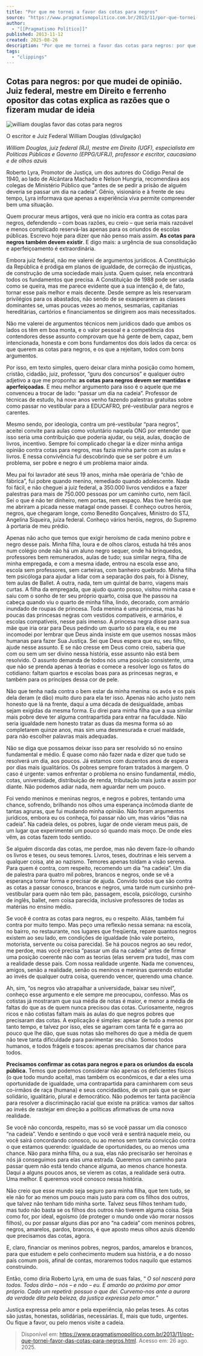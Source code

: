 ```yaml
---
title: "Por que me tornei a favor das cotas para negros"
source: "https://www.pragmatismopolitico.com.br/2013/11/por-que-tornei-favor-das-cotas-para-negros.html"
author:
  - "[[Pragmatismo Político]]"
published: 2013-11-12
created: 2025-08-26
description: "Por que me tornei a favor das cotas para negros: por que mudei de opinião. Juiz federal, mestre em Direito e ferrenho opositor das cotas explica as razões que o fizeram mudar de ideia"
tags:
  - "clippings"
---
```

## Cotas para negros: por que mudei de opinião. Juiz federal, mestre em Direito e ferrenho opositor das cotas explica as razões que o fizeram mudar de ideia

![william douglas favor das cotas para negros](https://www.pragmatismopolitico.com.br/wp-content/uploads/2013/11/william-douglas-direito2-500x375.jpg)

O escritor e Juiz Federal William Douglas (divulgação)

*William Douglas, juiz federal (RJ), mestre em Direito (UGF), especialista em Políticas Públicas e Governo (EPPG/UFRJ), professor e escritor, caucasiano e de olhos azuis*

Roberto Lyra, Promotor de Justiça, um dos autores do Código Penal de 1940, ao lado de Alcântara Machado e Nelson Hungria, recomendava aos colegas de Ministério Público que “antes de se pedir a prisão de alguém deveria se passar um dia na cadeia”. Gênio, visionário e à frente de seu tempo, Lyra informava que apenas a experiência viva permite compreender bem uma situação.

Quem procurar meus artigos, verá que no início era contra as cotas para negros, defendendo – com boas razões, eu creio – que seria mais razoável e menos complicado reservá-las apenas para os oriundos de escolas públicas. Escrevo hoje para dizer que não penso mais assim. **As cotas para negros também devem existir**. E digo mais: a urgência de sua consolidação e aperfeiçoamento é extraordinária.

Embora juiz federal, não me valerei de argumentos jurídicos. A Constituição da República é pródiga em planos de igualdade, de correção de injustiças, de construção de uma sociedade mais justa. Quem quiser, nela encontrará todos os fundamentos que precisa. A Constituição de 1988 pode ser usada como se queira, mas me parece evidente que a sua intenção é, de fato, tornar esse país melhor e mais decente. Desde sempre as leis reservaram privilégios para os abastados, não sendo de se exasperarem as classes dominantes se, umas poucas vezes ao menos, sesmarias, capitanias hereditárias, cartórios e financiamentos se dirigirem aos mais necessitados.

Não me valerei de argumentos técnicos nem jurídicos dado que ambos os lados os têm em boa monta, e o valor pessoal e a competência dos contendores desse assunto comprovam que há gente de bem, capaz, bem intencionada, honesta e com bons fundamentos dos dois lados da cerca: os que querem as cotas para negros, e os que a rejeitam, todos com bons argumentos.

Por isso, em texto simples, quero deixar clara minha posição como homem, cristão, cidadão, juiz, professor, “guru dos concursos” e qualquer outro adjetivo a que me proponha: **as cotas para negros devem ser mantidas e aperfeiçoadas**. E meu melhor argumento para isso é o aquele que me convenceu a trocar de lado: “passar um dia na cadeia”. Professor de técnicas de estudo, há nove anos venho fazendo palestras gratuitas sobre como passar no vestibular para a EDUCAFRO, pré-vestibular para negros e carentes.

Mesmo sendo, por ideologia, contra um pré-vestibular “para negros”, aceitei convite para aulas como voluntário naquela ONG por entender que isso seria uma contribuição que poderia ajudar, ou seja, aulas, doação de livros, incentivo. Sempre foi complicado chegar lá e dizer minha antiga opinião contra cotas para negros, mas fazia minha parte com as aulas e livros. E nessa convivência fui descobrindo que se ser pobre é um problema, ser pobre e negro é um problema maior ainda.

Meu pai foi lavrador até seus 19 anos, minha mãe operária de “chão de fábrica”, fui pobre quando menino, remediado quando adolescente. Nada foi fácil, e não cheguei a juiz federal, a 350.000 livros vendidos e a fazer palestras para mais de 750.000 pessoas por um caminho curto, nem fácil. Sei o que é não ter dinheiro, nem portas, nem espaço. Mas tive heróis que me abriram a picada nesse matagal onde passei. E conheço outros heróis, negros, que chegaram longe, como Benedito Gonçalves, Ministro do STJ, Angelina Siqueira, juíza federal. Conheço vários heróis, negros, do Supremo à portaria de meu prédio.

Apenas não acho que temos que exigir heroísmo de cada menino pobre e negro desse país. Minha filha, loura e de olhos claros, estuda há três anos num colégio onde não há um aluno negro sequer, onde há brinquedos, professores bem remunerados, aulas de tudo; sua similar negra, filha de minha empregada, e com a mesma idade, entrou na escola esse ano, escola sem professores, sem carteiras, com banheiro quebrado. Minha filha tem psicóloga para ajudar a lidar com a separação dos pais, foi à Disney, tem aulas de Ballet. A outra, nada, tem um quintal de barro, viagens mais curtas. A filha da empregada, que ajudo quanto posso, visitou minha casa e saiu com o sonho de ter seu próprio quarto, coisa que lhe passou na cabeça quando viu o quarto de minha filha, lindo, decorado, com armário inundado de roupas de princesa. Toda menina é uma princesa, mas há poucas das princesas negras com vestidos compatíveis, e armários, e escolas compatíveis, nesse país imenso. A princesa negra disse para sua mãe que iria orar para Deus pedindo um quarto só para ela, e eu me incomodei por lembrar que Deus ainda insiste em que usemos nossas mãos humanas para fazer Sua Justiça. Sei que Deus espera que eu, seu filho, ajude nesse assunto. E se não cresse em Deus como creio, saberia que com ou sem um ser divino nessa história, esse assunto não está bem resolvido. O assunto demanda de todos nós uma posição consistente, uma que não se prenda apenas à teorias e comece a resolver logo os fatos do cotidiano: faltam quartos e escolas boas para as princesas negras, e também para os príncipes dessa cor de pele.

Não que tenha nada contra o bem estar da minha menina: os avós e os pais dela deram (e dão) muito duro para ela ter isso. Apenas não acho justo nem honesto que lá na frente, daqui a uma década de desigualdade, ambas sejam exigidas da mesma forma. Eu direi para minha filha que a sua similar mais pobre deve ter alguma contrapartida para entrar na faculdade. Não seria igualdade nem honesto tratar as duas da mesma forma só ao completarem quinze anos, mas sim uma desmesurada e cruel maldade, para não escolher palavras mais adequadas.

Não se diga que possamos deixar isso para ser resolvido só no ensino fundamental e médio. É quase como não fazer nada e dizer que tudo se resolverá um dia, aos poucos. Já estamos com duzentos anos de espera por dias mais igualitários. Os pobres sempre foram tratados à margem. O caso é urgente: vamos enfrentar o problema no ensino fundamental, médio, cotas, universidade, distribuição de renda, tributação mais justa e assim por diante. Não podemos adiar nada, nem aguardar nem um pouco.

Foi vendo meninos e meninas negros, e negros e pobres, tentando uma chance, sofrendo, brilhando nos olhos uma esperança incômoda diante de tantas agruras, que fui mudando minha opinião. Não foram argumentos jurídicos, embora eu os conheça, foi passar não um, mas vários “dias na cadeia”. Na cadeia deles, os pobres, lugar de onde vieram meus pais, de um lugar que experimentei um pouco só quando mais moço. De onde eles vêm, as cotas fazem todo sentido.

Se alguém discorda das cotas, me perdoe, mas não devem faze-lo olhando os livros e teses, ou seus temores. Livros, teses, doutrinas e leis servem a qualquer coisa, até ao nazismo. Temores apenas toldam a visão serena. Para quem é contra, com respeito, recomendo um dia “na cadeia”. Um dia de palestra para quatro mil pobres, brancos e negros, onde se vê a esperança tomar forma e precisar de ajuda. Convido todos que são contra as cotas a passar conosco, brancos e negros, uma tarde num cursinho pré-vestibular para quem não tem pão, passagem, escola, psicólogo, cursinho de inglês, ballet, nem coisa parecida, inclusive professores de todas as matérias no ensino médio.

Se você é contra as cotas para negros, eu o respeito. Aliás, também fui contra por muito tempo. Mas peço uma reflexão nessa semana: na escola, no bairro, no restaurante, nos lugares que freqüenta, repare quantos negros existem ao seu lado, em condições de igualdade (não vale porteiro, motorista, servente ou coisa parecida). Se há poucos negros ao seu redor, me perdoe, mas você precisa “passar um dia na cadeia” antes de firmar uma posição coerente não com as teorias (elas servem pra tudo), mas com a realidade desse país. Com nossa realidade urgente. Nada me convenceu, amigos, senão a realidade, senão os meninos e meninas querendo estudar ao invés de qualquer outra coisa, querendo vencer, querendo uma chance.

Ah, sim, “os negros vão atrapalhar a universidade, baixar seu nível”, conheço esse argumento e ele sempre me preocupou, confesso. Mas os cotistas já mostraram que sua média de notas é maior, e menor a média de faltas do que as de quem nunca precisou das cotas. Curiosamente, negros ricos e não cotistas faltam mais às aulas do que negros pobres que precisaram das cotas. A explicação é simples: apesar de tudo a menos por tanto tempo, e talvez por isso, eles se agarram com tanta fé e garra ao pouco que lhe dão, que suas notas são melhores do que a média de quem não teve tanta dificuldade para pavimentar seu chão. Somos todos humanos, e todos frágeis e toscos: apenas precisamos dar chance para todos.

**Precisamos confirmar as cotas para negros e para os oriundos da escola pública.** Temos que podemos considerar não apenas os deficientes físicos (o que todo mundo aceita), mas também os econômicos, e dar a eles uma oportunidade de igualdade, uma contrapartida para caminharem com seus co-irmãos de raça (humana) e seus concidadãos, de um país que se quer solidário, igualitário, plural e democrático. Não podemos ter tanta paciência para resolver a discriminação racial que existe na prática: vamos dar saltos ao invés de rastejar em direção a políticas afirmativas de uma nova realidade.

Se você não concorda, respeito, mas só se você passar um dia conosco “na cadeia”. Vendo e sentindo o que você verá e sentirá naquele meio, ou você sairá concordando conosco, ou ao menos sem tanta convicção contra o que estamos querendo: igualdade de oportunidades, ou ao menos uma chance. Não para minha filha, ou a sua, elas não precisarão ser heroínas e nós já conseguimos para elas uma estrada. Queremos um caminho para passar quem não está tendo chance alguma, ao menos chance honesta. Daqui a alguns poucos anos, se vierem as cotas, a realidade será outra. Uma melhor. E queremos você conosco nessa história.

Não creio que esse mundo seja seguro para minha filha, que tem tudo, se ele não for ao menos um pouco mais justo para com os filhos dos outros, que talvez não tenham tido minha sorte. Talvez seus filhos tenham tudo, mas tudo não basta se os filhos dos outros não tiverem alguma coisa. Seja como for, por ideal, egoísmo (de proteger o mundo onde vão morar nossos filhos), ou por passar alguns dias por ano “na cadeia” com meninos pobres, negros, amarelos, pardos, brancos, é que aposto meus olhos azuis dizendo que precisamos das cotas, agora.

E, claro, financiar os meninos pobres, negros, pardos, amarelos e brancos, para que estudem e pelo conhecimento mudem sua história, e a do nosso país comum pois, afinal de contas, moraremos todos naquilo que estamos construindo.

Então, como diria Roberto Lyra, em uma de suas falas, “ *O sol nascerá para todos. Todos dirão – nós – e não – eu. E amarão ao próximo por amor próprio. Cada um repetirá: possuo o que dei. Curvemo-nos ante a aurora da verdade dita pela beleza, da justiça expressa pelo amor.*”

Justiça expressa pelo amor e pela experiência, não pelas teses. As cotas são justas, honestas, solidárias, necessárias. E, mais que tudo, urgentes. Ou fique a favor, ou pelo menos visite a cadeia.


> Disponível em: <https://www.pragmatismopolitico.com.br/2013/11/por-que-tornei-favor-das-cotas-para-negros.html>. Acesso em: 26 ago. 2025.